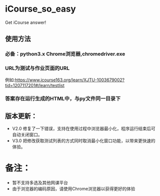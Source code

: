 # iCourse_so_easy
Get iCourse answer!
## 使用方法<br>
### 必备：python3.x Chrome浏览器,chromedriver.exe<br>
### URL为测试与作业页面的URL     
例如:https://www.icourse163.org/learn/XJTU-1003679002?tid=1207117201#/learn/testlist<br>
### 答案存在运行生成的HTML中，与py文件同一目录下

## 版本更新：
+ V2.0 修复了一下错误，支持在使用过程中浏览器最小化，程序运行结束后可自动关闭窗口。
+ V3.0 把修改获取测试列表的方式同时取消最小化窗口功能，以带来更快速的体验。
# 备注：
+ 暂不支持多选及其他网课平台
+ 由于浏览器的编码原因，请使用Chrome浏览器以获得更好的体验
 
